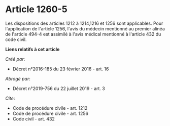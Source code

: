# Article 1260-5

Les dispositions des articles 1212 à 1214,1216 et 1256 sont applicables. Pour l'application de l'article 1256, l'avis du
médecin mentionné au premier alinéa de l'article 494-4 est assimilé à l'avis médical mentionné à l'article 432 du code civil.

**Liens relatifs à cet article**

_Créé par_:

  - Décret n°2016-185 du 23 février 2016 - art. 16

_Abrogé par_:

  - Décret n°2019-756 du 22 juillet 2019 - art. 3

_Cite_:

  - Code de procédure civile - art. 1212
  - Code de procédure civile - art. 1256
  - Code civil - art. 432
